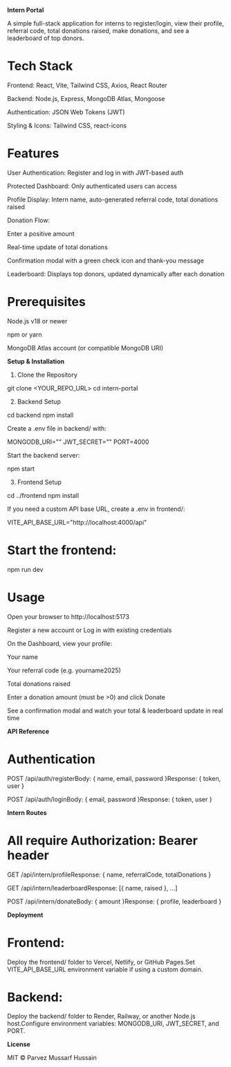 **Intern Portal**

A simple full-stack application for interns to register/login, view their profile, referral code, total donations raised, make donations, and see a leaderboard of top donors.

# Tech Stack

Frontend: React, Vite, Tailwind CSS, Axios, React Router

Backend: Node.js, Express, MongoDB Atlas, Mongoose

Authentication: JSON Web Tokens (JWT)

Styling & Icons: Tailwind CSS, react-icons

# Features

User Authentication: Register and log in with JWT-based auth

Protected Dashboard: Only authenticated users can access

Profile Display: Intern name, auto-generated referral code, total donations raised

Donation Flow:

Enter a positive amount

Real-time update of total donations

Confirmation modal with a green check icon and thank-you message

Leaderboard: Displays top donors, updated dynamically after each donation

# Prerequisites

Node.js v18 or newer

npm or yarn

MongoDB Atlas account (or compatible MongoDB URI)

**Setup & Installation**

1. Clone the Repository

git clone <YOUR_REPO_URL>
cd intern-portal

2. Backend Setup

cd backend
npm install

Create a .env file in backend/ with:

MONGODB_URI="<your-mongodb-atlas-uri>"
JWT_SECRET="<your-jwt-secret>"
PORT=4000

Start the backend server:

npm start

3. Frontend Setup

cd ../frontend
npm install

If you need a custom API base URL, create a .env in frontend/:

VITE_API_BASE_URL="http://localhost:4000/api"

# Start the frontend:

npm run dev

# Usage

Open your browser to http://localhost:5173

Register a new account or Log in with existing credentials

On the Dashboard, view your profile:

Your name

Your referral code (e.g. yourname2025)

Total donations raised

Enter a donation amount (must be >0) and click Donate

See a confirmation modal and watch your total & leaderboard update in real time

**API Reference**

# Authentication

POST /api/auth/registerBody: { name, email, password }Response: { token, user }

POST /api/auth/loginBody: { email, password }Response: { token, user }

**Intern Routes**

# All require Authorization: Bearer <token> header

GET /api/intern/profileResponse: { name, referralCode, totalDonations }

GET /api/intern/leaderboardResponse: [{ name, raised }, ...]

POST /api/intern/donateBody: { amount }Response: { profile, leaderboard }

**Deployment**

# Frontend:
Deploy the frontend/ folder to Vercel, Netlify, or GitHub Pages.Set VITE_API_BASE_URL environment variable if using a custom domain.

# Backend: 
Deploy the backend/ folder to Render, Railway, or another Node.js host.Configure environment variables: MONGODB_URI, JWT_SECRET, and PORT.

**License**

MIT © Parvez Mussarf Hussain

